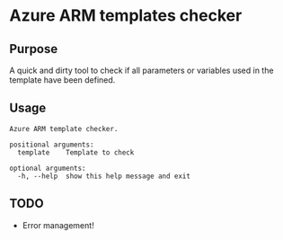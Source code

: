 # Azure ARM templates checker

## Purpose
A quick and dirty tool to check if all parameters or variables used in the template have been defined.  


## Usage
```
Azure ARM template checker.

positional arguments:
  template    Template to check

optional arguments:
  -h, --help  show this help message and exit
```

## TODO
* Error management!
